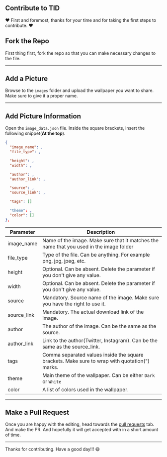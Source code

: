 ## Contribute to TID

:heart: First and foremost, thanks for your time and for taking the first steps to contribute. :heart:

 
<h2>Fork the Repo</h2>

First thing first, fork the repo so that you can make necessary changes to the file.

---

 
<h2>Add a Picture</h2>

Browse to the `images` folder and upload the wallpaper you want to share. Make sure to give it a proper name.

---

 
<h2>Add Picture Information</h2>

Open the `image_data.json` file. Inside the square brackets, insert the following snippet(**At the top**).

```json
{
  "image_name": ,
  "file_type": ,

  "height": ,
  "width": ,

  "author": ,
  "author_link": ,

  "source": ,
  "source_link": ,

  "tags": []

  "theme": ,
  "color": []
},
  ```

|  Parameter  | Description                                                                                     |
|-------------|-------------------------------------------------------------------------------------------------|
| image_name  | Name of the image. Make sure that it matches the name that you used in the image folder         |
| file_type   | Type of the file. Can be anything. For example png, jpg, jpeg, etc.                             |
| height      | Optional. Can be absent. Delete the parameter if you don't give any value.                      |
| width       | Optional. Can be absent. Delete the parameter if you don't give any value.                      |
| source      | Mandatory. Source name of the image. Make sure you have the right to use it.                   |
| source_link | Mandatory. The actual download link of the image.                                               |
| author      | The author of the image. Can be the same as the source.                                             |
| author_link | Link to the author(Twitter, Instagram). Can be the same as the source_link.                         |
| tags        | Comma separated values inside the square brackets. Make sure to wrap with quotation(") marks. | 
| theme       | Main theme of the wallpaper. Can be either `Dark` or `White`                                    |
| color       | A list of colors used in the wallpaper.                                                         |

  ---
 

 
<h2>Make a Pull Request</h2>

Once you are happy with the editing, head towards the [pull requests](https://github.com/Muhimen123/TID/pulls) tab. And make the PR. 
And hopefully it will get accepted with in a short amount of time. 

---
 

Thanks for contributing. Have a good day!!! :smile:


